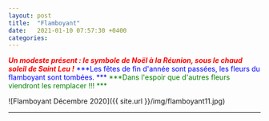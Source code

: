 ```yaml
---
layout: post
title:  "Flamboyant"
date:   2021-01-10 07:57:30 +0400
categories: 
---
```


<span style="color: red">***Un modeste présent : le symbole de Noël à la Réunion, sous le chaud soleil de Saint Leu !***</span>
<span style="color: blue">***Les fêtes de fin d'année sont passées, les fleurs du flamboyant sont tombées. ***</span>
<span style="color: green">***Dans l'espoir que d'autres fleurs viendront les remplacer !!! ***</span>

![Flamboyant Décembre 2020]({{ site.url }}/img/flamboyant11.jpg)

---




